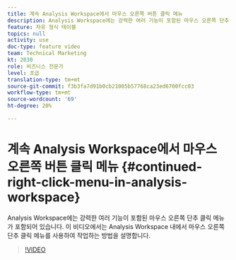 ```yaml
---
title: 계속 Analysis Workspace에서 마우스 오른쪽 버튼 클릭 메뉴
description: Analysis Workspace에는 강력한 여러 기능이 포함된 마우스 오른쪽 단추 클릭 메뉴가 포함되어 있습니다. 이 비디오에서는 Analysis Workspace 내에서 마우스 오른쪽 단추 클릭 메뉴를 사용하여 작업하는 방법을 설명합니다.
feature: 자유 형식 테이블
topics: null
activity: use
doc-type: feature video
team: Technical Marketing
kt: 2030
role: 비즈니스 전문가
level: 초급
translation-type: tm+mt
source-git-commit: f3b3fa7d91b0cb21005b57768ca23ed6700fcc03
workflow-type: tm+mt
source-wordcount: '69'
ht-degree: 20%

---
```



# 계속 Analysis Workspace에서 마우스 오른쪽 버튼 클릭 메뉴 {#continued-right-click-menu-in-analysis-workspace}

Analysis Workspace에는 강력한 여러 기능이 포함된 마우스 오른쪽 단추 클릭 메뉴가 포함되어 있습니다. 이 비디오에서는 Analysis Workspace 내에서 마우스 오른쪽 단추 클릭 메뉴를 사용하여 작업하는 방법을 설명합니다.

>[!VIDEO](https://video.tv.adobe.com/v/23982/?quality=12)
